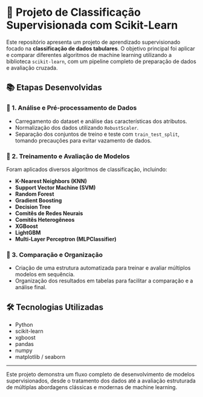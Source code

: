 # 🤖 Projeto de Classificação Supervisionada com Scikit-Learn

Este repositório apresenta um projeto de aprendizado supervisionado focado na **classificação de dados tabulares**. O objetivo principal foi aplicar e comparar diferentes algoritmos de machine learning utilizando a biblioteca `scikit-learn`, com um pipeline completo de preparação de dados e avaliação cruzada.

## 📚 Etapas Desenvolvidas

### 🔎 1. Análise e Pré-processamento de Dados

- Carregamento do dataset e análise das características dos atributos.
- Normalização dos dados utilizando `RobustScaler`.
- Separação dos conjuntos de treino e teste com `train_test_split`, tomando precauções para evitar vazamento de dados.

### 🧪 2. Treinamento e Avaliação de Modelos

Foram aplicados diversos algoritmos de classificação, incluindo:

- **K-Nearest Neighbors (KNN)**
- **Support Vector Machine (SVM)**
- **Random Forest**
- **Gradient Boosting**
- **Decision Tree**
- **Comitês de Redes Neurais**
- **Comitês Heterogêneos**
- **XGBoost**
- **LightGBM**
- **Multi-Layer Perceptron (MLPClassifier)**


### 🧰 3. Comparação e Organização

- Criação de uma estrutura automatizada para treinar e avaliar múltiplos modelos em sequência.
- Organização dos resultados em tabelas para facilitar a comparação e a análise final.

## 🛠️ Tecnologias Utilizadas

- Python
- scikit-learn
- xgboost
- pandas
- numpy
- matplotlib / seaborn

---

Este projeto demonstra um fluxo completo de desenvolvimento de modelos supervisionados, desde o tratamento dos dados até a avaliação estruturada de múltiplas abordagens clássicas e modernas de machine learning.
